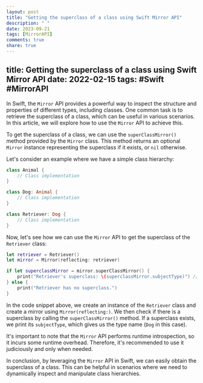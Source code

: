 ```yaml
---
layout: post
title: "Getting the superclass of a class using Swift Mirror API"
description: " "
date: 2023-09-21
tags: [MirrorAPI]
comments: true
share: true
---
```

title: Getting the superclass of a class using Swift Mirror API
date: 2022-02-15
tags: #Swift #MirrorAPI
---

In Swift, the `Mirror` API provides a powerful way to inspect the structure and properties of different types, including classes. One common task is to retrieve the superclass of a class, which can be useful in various scenarios. In this article, we will explore how to use the `Mirror` API to achieve this.

To get the superclass of a class, we can use the `superClassMirror()` method provided by the `Mirror` class. This method returns an optional `Mirror` instance representing the superclass if it exists, or `nil` otherwise.

Let's consider an example where we have a simple class hierarchy:

```swift
class Animal {
    // Class implementation
}

class Dog: Animal {
    // Class implementation
}

class Retriever: Dog {
    // Class implementation
}
```

Now, let's see how we can use the `Mirror` API to get the superclass of the `Retriever` class:

```swift
let retriever = Retriever()
let mirror = Mirror(reflecting: retriever)

if let superclassMirror = mirror.superClassMirror() {
    print("Retriever's superclass: \(superclassMirror.subjectType)") // Output: Dog
} else {
    print("Retriever has no superclass.")
}
```

In the code snippet above, we create an instance of the `Retriever` class and create a mirror using `Mirror(reflecting:)`. We then check if there is a superclass by calling the `superClassMirror()` method. If a superclass exists, we print its `subjectType`, which gives us the type name (`Dog` in this case).

It's important to note that the `Mirror` API performs runtime introspection, so it incurs some runtime overhead. Therefore, it's recommended to use it judiciously and only when needed.

In conclusion, by leveraging the `Mirror` API in Swift, we can easily obtain the superclass of a class. This can be helpful in scenarios where we need to dynamically inspect and manipulate class hierarchies.